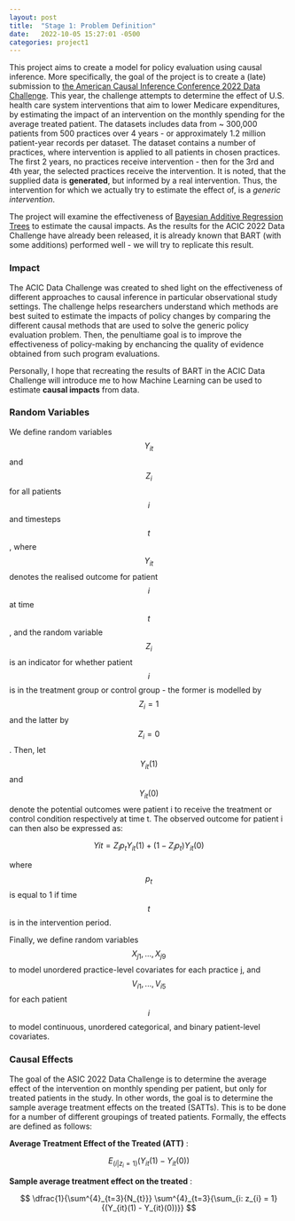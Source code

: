 ```yaml
---
layout: post
title:  "Stage 1: Problem Definition"
date:   2022-10-05 15:27:01 -0500
categories: project1
---
```


This project aims to create a model for policy evaluation using causal inference. More specifically, the goal of the project is to create a (late) submission to [the American Causal Inference Conference 2022 Data Challenge](https://acic2022.mathematica.org/). This year, the challenge attempts to determine the effect of U.S. health care system interventions that aim to lower Medicare expenditures, by estimating the impact of an intervention on the monthly spending for the average treated patient. The datasets includes data from ~ 300,000 patients from 500 practices over 4 years - or approximately 1.2 million patient-year records per dataset. The dataset contains a number of practices, where intervention is applied to all patients in chosen practices. The first 2 years, no practices receive intervention - then for the 3rd and 4th year, the selected practices receive the intervention. It is noted, that the supplied data is **generated**, but informed by a real intervention. Thus, the intervention for which we actually try to estimate the effect of, is a *generic intervention*.

The project will examine the effectiveness of [Bayesian Additive Regression Trees](https://www.tandfonline.com/doi/abs/10.1198/jcgs.2010.08162) to estimate the causal impacts. As the results for the ACIC 2022 Data Challenge have already been released, it is already known that BART (with some additions) performed well - we will try to replicate this result.


### Impact
The ACIC Data Challenge was created to shed light on the effectiveness of different approaches to causal inference in particular observational study settings. The challenge helps researchers understand which methods are best suited to estimate the impacts of policy changes by comparing the different causal methods that are used to solve the generic policy evaluation problem. Then, the penultiame goal is to improve the effectiveness of policy-making by enchancing the quality of evidence obtained from such program evaluations.

Personally, I hope that recreating the results of BART in the ACIC Data Challenge will introduce me to how Machine Learning can be used to estimate **causal impacts** from data.


### Random Variables
We define random variables $$ Y_{it} $$ and $$ Z_{i} $$ for all patients $$ i $$ and timesteps $$ t $$, where $$ Y_{it} $$ denotes the realised outcome for patient $$ i $$ at time $$ t $$, and the random variable $$ Z_{i} $$ is an indicator for whether patient $$ i $$ is in the treatment group or control group - the former is modelled by $$ Z_{i} = 1 $$ and the latter by $$ Z_{i} = 0 $$.
Then, let $$ Y_{it}(1) $$ and $$ Y_{it}(0) $$ denote the potential outcomes were patient i to receive the treatment or control condition respectively at time t. The observed outcome for patient i can then also be expressed as:

$$ Y{it} = Z_{i} p_{t} Y_{it}(1) + (1 − Z_{i} p_{t}) Y_{it}(0)  $$

where	$$ p_{t} $$ is equal to 1 if time $$ t $$ is in the intervention period.

Finally, we define random variables $$ X_{j1}, ..., X_{j9} $$ to model unordered practice-level covariates for each practice j, and $$ V_{i1}, ..., V_{i5} $$ for each patient $$ i $$ to model continuous, unordered categorical, and binary patient-level covariates.


### Causal Effects
The goal of the ASIC 2022 Data Challenge is to determine the average effect of the intervention on monthly spending per patient, but only for treated patients in the study. In other words, the goal is to determine the sample average treatment effects on the treated (SATTs). This is to be done for a number of different groupings of treated patients. Formally, the effects are defined as follows:

**Average Treatment Effect of the Treated (ATT)** : 

$$ E_{(i \vert z_{i} = 1)} (Y_{it}(1) - Y_{it}(0)) $$


**Sample average treatment effect on the treated** : 

$$ \dfrac{1}{\sum^{4}_{t=3}{N_{t}}} \sum^{4}_{t=3}{\sum_{i: z_{i} = 1}{(Y_{it}(1) - Y_{it}(0))}} $$
